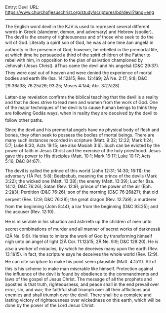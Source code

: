 Entry: Devil
URL: https://www.churchofjesuschrist.org/study/scriptures/bd/devil?lang=eng

---

The English word devil in the KJV is used to represent several different words in Greek (slanderer, demon, and adversary) and Hebrew (spoiler). The devil is the enemy of righteousness and of those who seek to do the will of God. Literally a spirit son of God, he was at one time âan angelâ in authority in the presence of God; however, he rebelled in the premortal life, at which time he persuaded a third of the spirit children of the Father to rebel with him, in opposition to the plan of salvation championed by Jehovah (Jesus Christ). âThus came the devil and his angelsâ (D&C 29:37). They were cast out of heaven and were denied the experience of mortal bodies and earth life (Isa. 14:12â15; Rev. 12:4â9; 2Â Ne. 2:17; 9:8; D&C 29:36â38; 76:25â26; 93:25; Moses 4:1â4; Abr. 3:27â28).

Latter-day revelation confirms the biblical teaching that the devil is a reality and that he does strive to lead men and women from the work of God. One of the major techniques of the devil is to cause human beings to think they are following Godâs ways, when in reality they are deceived by the devil to follow other paths.

Since the devil and his premortal angels have no physical body of flesh and bones, they often seek to possess the bodies of mortal beings. There are many such instances recorded in scripture (Matt. 9:32; 12:22; Mark 1:24; 5:7; Luke 8:30; Acts 19:15; see also Mosiah 3:6). Such can be evicted by the power of faith in Jesus Christ and the exercise of the holy priesthood. Jesus gave this power to His disciples (Matt. 10:1; Mark 16:17; Luke 10:17; Acts 5:16; D&C 84:67).

The devil is called the prince of this world (John 12:31; 14:30; 16:11); the adversary (1Â Pet. 5:8); Beelzebub, meaning the prince of the devils (Mark 3:22); the wicked one (Matt. 13:38); the enemy (Matt. 13:39); Lucifer (Isa. 14:12; D&C 76:26); Satan (Rev. 12:9); prince of the power of the air (Eph. 2:2â3); Perdition (D&C 76:26); son of the morning (D&C 76:26â27); that old serpent (Rev. 12:9; D&C 76:28); the great dragon (Rev. 12:7â9); a murderer from the beginning (John 8:44); a liar from the beginning (D&C 93:25); and the accuser (Rev. 12:10).

He is miserable in his situation and âstirreth up the children of men unto secret combinations of murder and all manner of secret works of darknessâ (2Â Ne. 9:9). He tries to imitate the work of God by transforming himself nigh unto an angel of light (2Â Cor. 11:12â15; 2Â Ne. 9:9; D&C 128:20). He is also a worker of miracles, by which he deceives many upon the earth (Rev. 13:1â15). In fact, the scripture says he deceives the whole world (Rev. 12:9). He can cite scripture to make his point seem plausible (Matt. 4:1â11). All of this is his scheme to make man miserable like himself. Protection against the influence of the devil is found by obedience to the commandments and laws of the gospel of Jesus Christ. The message of all the prophets and apostles is that truth, righteousness, and peace shall in the end prevail over error, sin, and war; the faithful shall triumph over all their afflictions and enemies and shall triumph over the devil. There shall be a complete and lasting victory of righteousness over wickedness on this earth, which will be done by the power of the Lord Jesus Christ.
